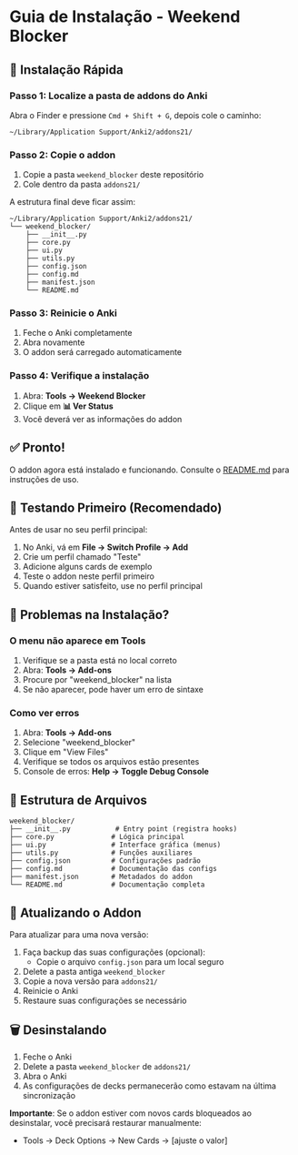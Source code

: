 # Guia de Instalação - Weekend Blocker

## 🚀 Instalação Rápida

### Passo 1: Localize a pasta de addons do Anki

Abra o Finder e pressione `Cmd + Shift + G`, depois cole o caminho:

```
~/Library/Application Support/Anki2/addons21/
```

### Passo 2: Copie o addon

1. Copie a pasta `weekend_blocker` deste repositório
2. Cole dentro da pasta `addons21/`

A estrutura final deve ficar assim:
```
~/Library/Application Support/Anki2/addons21/
└── weekend_blocker/
    ├── __init__.py
    ├── core.py
    ├── ui.py
    ├── utils.py
    ├── config.json
    ├── config.md
    ├── manifest.json
    └── README.md
```

### Passo 3: Reinicie o Anki

1. Feche o Anki completamente
2. Abra novamente
3. O addon será carregado automaticamente

### Passo 4: Verifique a instalação

1. Abra: **Tools → Weekend Blocker**
2. Clique em **📊 Ver Status**
3. Você deverá ver as informações do addon

## ✅ Pronto!

O addon agora está instalado e funcionando. Consulte o [README.md](weekend_blocker/README.md) para instruções de uso.

## 🧪 Testando Primeiro (Recomendado)

Antes de usar no seu perfil principal:

1. No Anki, vá em **File → Switch Profile → Add**
2. Crie um perfil chamado "Teste"
3. Adicione alguns cards de exemplo
4. Teste o addon neste perfil primeiro
5. Quando estiver satisfeito, use no perfil principal

## 🐛 Problemas na Instalação?

### O menu não aparece em Tools

1. Verifique se a pasta está no local correto
2. Abra: **Tools → Add-ons**
3. Procure por "weekend_blocker" na lista
4. Se não aparecer, pode haver um erro de sintaxe

### Como ver erros

1. Abra: **Tools → Add-ons**
2. Selecione "weekend_blocker"
3. Clique em "View Files"
4. Verifique se todos os arquivos estão presentes
5. Console de erros: **Help → Toggle Debug Console**

## 📁 Estrutura de Arquivos

```
weekend_blocker/
├── __init__.py           # Entry point (registra hooks)
├── core.py              # Lógica principal
├── ui.py                # Interface gráfica (menus)
├── utils.py             # Funções auxiliares
├── config.json          # Configurações padrão
├── config.md            # Documentação das configs
├── manifest.json        # Metadados do addon
└── README.md            # Documentação completa
```

## 🔄 Atualizando o Addon

Para atualizar para uma nova versão:

1. Faça backup das suas configurações (opcional):
   - Copie o arquivo `config.json` para um local seguro
2. Delete a pasta antiga `weekend_blocker`
3. Copie a nova versão para `addons21/`
4. Reinicie o Anki
5. Restaure suas configurações se necessário

## 🗑️ Desinstalando

1. Feche o Anki
2. Delete a pasta `weekend_blocker` de `addons21/`
3. Abra o Anki
4. As configurações de decks permanecerão como estavam na última sincronização

**Importante**: Se o addon estiver com novos cards bloqueados ao desinstalar, você precisará restaurar manualmente:
- Tools → Deck Options → New Cards → [ajuste o valor]
